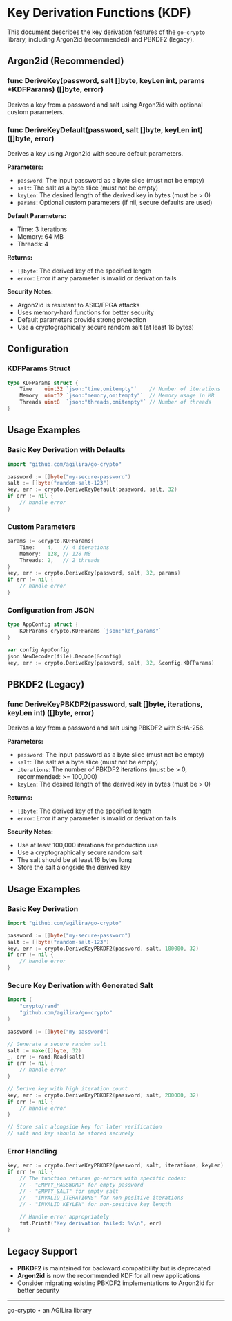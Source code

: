 # Key Derivation Functions (KDF)

This document describes the key derivation features of the `go-crypto` library, including Argon2id (recommended) and PBKDF2 (legacy).

## Argon2id (Recommended)
### func DeriveKey(password, salt []byte, keyLen int, params *KDFParams) ([]byte, error)
Derives a key from a password and salt using Argon2id with optional custom parameters.

### func DeriveKeyDefault(password, salt []byte, keyLen int) ([]byte, error)
Derives a key using Argon2id with secure default parameters.

**Parameters:**
- `password`: The input password as a byte slice (must not be empty)
- `salt`: The salt as a byte slice (must not be empty)
- `keyLen`: The desired length of the derived key in bytes (must be > 0)
- `params`: Optional custom parameters (if nil, secure defaults are used)

**Default Parameters:**
- Time: 3 iterations
- Memory: 64 MB
- Threads: 4

**Returns:**
- `[]byte`: The derived key of the specified length
- `error`: Error if any parameter is invalid or derivation fails

**Security Notes:**
- Argon2id is resistant to ASIC/FPGA attacks
- Uses memory-hard functions for better security
- Default parameters provide strong protection
- Use a cryptographically secure random salt (at least 16 bytes)

## Configuration
### KDFParams Struct
```go
type KDFParams struct {
    Time    uint32 `json:"time,omitempty"`    // Number of iterations
    Memory  uint32 `json:"memory,omitempty"`  // Memory usage in MB
    Threads uint8  `json:"threads,omitempty"` // Number of threads
}
```

## Usage Examples

### Basic Key Derivation with Defaults
```go
import "github.com/agilira/go-crypto"

password := []byte("my-secure-password")
salt := []byte("random-salt-123")
key, err := crypto.DeriveKeyDefault(password, salt, 32)
if err != nil {
    // handle error
}
```

### Custom Parameters
```go
params := &crypto.KDFParams{
    Time:    4,   // 4 iterations
    Memory:  128, // 128 MB
    Threads: 2,   // 2 threads
}
key, err := crypto.DeriveKey(password, salt, 32, params)
if err != nil {
    // handle error
}
```

### Configuration from JSON
```go
type AppConfig struct {
    KDFParams crypto.KDFParams `json:"kdf_params"`
}

var config AppConfig
json.NewDecoder(file).Decode(&config)
key, err := crypto.DeriveKey(password, salt, 32, &config.KDFParams)
```

## PBKDF2 (Legacy)
### func DeriveKeyPBKDF2(password, salt []byte, iterations, keyLen int) ([]byte, error)
Derives a key from a password and salt using PBKDF2 with SHA-256.

**Parameters:**
- `password`: The input password as a byte slice (must not be empty)
- `salt`: The salt as a byte slice (must not be empty)
- `iterations`: The number of PBKDF2 iterations (must be > 0, recommended: >= 100,000)
- `keyLen`: The desired length of the derived key in bytes (must be > 0)

**Returns:**
- `[]byte`: The derived key of the specified length
- `error`: Error if any parameter is invalid or derivation fails

**Security Notes:**
- Use at least 100,000 iterations for production use
- Use a cryptographically secure random salt
- The salt should be at least 16 bytes long
- Store the salt alongside the derived key

## Usage Examples

### Basic Key Derivation
```go
import "github.com/agilira/go-crypto"

password := []byte("my-secure-password")
salt := []byte("random-salt-123")
key, err := crypto.DeriveKeyPBKDF2(password, salt, 100000, 32)
if err != nil {
    // handle error
}
```

### Secure Key Derivation with Generated Salt
```go
import (
    "crypto/rand"
    "github.com/agilira/go-crypto"
)

password := []byte("my-password")

// Generate a secure random salt
salt := make([]byte, 32)
_, err := rand.Read(salt)
if err != nil {
    // handle error
}

// Derive key with high iteration count
key, err := crypto.DeriveKeyPBKDF2(password, salt, 200000, 32)
if err != nil {
    // handle error
}

// Store salt alongside key for later verification
// salt and key should be stored securely
```

### Error Handling
```go
key, err := crypto.DeriveKeyPBKDF2(password, salt, iterations, keyLen)
if err != nil {
    // The function returns go-errors with specific codes:
    // - "EMPTY_PASSWORD" for empty password
    // - "EMPTY_SALT" for empty salt
    // - "INVALID_ITERATIONS" for non-positive iterations
    // - "INVALID_KEYLEN" for non-positive key length
    
    // Handle error appropriately
    fmt.Printf("Key derivation failed: %v\n", err)
}
```

## Legacy Support
- **PBKDF2** is maintained for backward compatibility but is deprecated
- **Argon2id** is now the recommended KDF for all new applications
- Consider migrating existing PBKDF2 implementations to Argon2id for better security 

---

go-crypto • an AGILira library